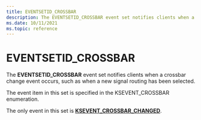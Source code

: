 ```yaml
---
title: EVENTSETID_CROSSBAR
description: The EVENTSETID_CROSSBAR event set notifies clients when a crossbar change event occurs
ms.date: 10/11/2021
ms.topic: reference
---
```


# EVENTSETID_CROSSBAR

The **EVENTSETID_CROSSBAR** event set notifies clients when a crossbar change event occurs, such as when a new signal routing has been selected.

The event item in this set is specified in the KSEVENT_CROSSBAR enumeration.

The only event in this set is [**KSEVENT_CROSSBAR_CHANGED**](ksevent-crossbar-changed.md).
